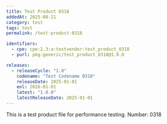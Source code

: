 ```yaml
---
title: Test Product 0318
addedAt: 2025-08-21
category: test
tags: test
permalink: /test-product-0318

identifiers:
  - cpe: cpe:2.3:a:testvendor:test_product_0318
  - purl: pkg:generic/test_product_0318@1.0.0

releases:
  - releaseCycle: "1.0"
    codename: "Test Codename 0318"
    releaseDate: 2025-01-01
    eol: 2026-01-01
    latest: "1.0.0"
    latestReleaseDate: 2025-01-01
---
```


This is a test product file for performance testing. Number: 0318
